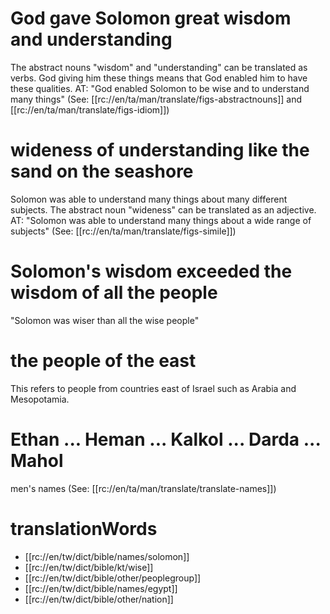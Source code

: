 # God gave Solomon great wisdom and understanding

The abstract nouns "wisdom" and "understanding" can be translated as verbs. God giving him these things means that God enabled him to have these qualities. AT: "God enabled Solomon to be wise and to understand many things" (See: [[rc://en/ta/man/translate/figs-abstractnouns]] and [[rc://en/ta/man/translate/figs-idiom]])

# wideness of understanding like the sand on the seashore

Solomon was able to understand many things about many different subjects. The abstract noun "wideness" can be translated as an adjective. AT: "Solomon was able to understand many things about a wide range of subjects" (See: [[rc://en/ta/man/translate/figs-simile]])

# Solomon's wisdom exceeded the wisdom of all the people

"Solomon was wiser than all the wise people"

# the people of the east

This refers to people from countries east of Israel such as Arabia and Mesopotamia.

# Ethan ... Heman ... Kalkol ... Darda ... Mahol

men's names (See: [[rc://en/ta/man/translate/translate-names]])

# translationWords

* [[rc://en/tw/dict/bible/names/solomon]]
* [[rc://en/tw/dict/bible/kt/wise]]
* [[rc://en/tw/dict/bible/other/peoplegroup]]
* [[rc://en/tw/dict/bible/names/egypt]]
* [[rc://en/tw/dict/bible/other/nation]]